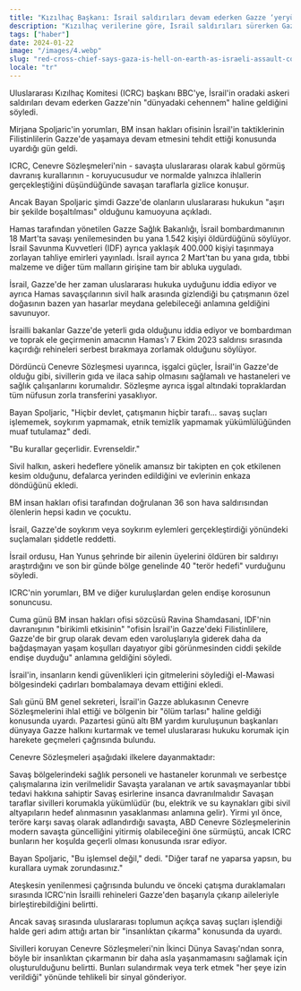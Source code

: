 ```yaml
---
title: "Kızılhaç Başkanı: İsrail saldırıları devam ederken Gazze ‘yeryüzünde cehennem’"
description: "Kızılhaç verilerine göre, İsrail saldırıları sürerken Gazze’deki insani kriz giderek şiddetleniyor."
tags: ["haber"]
date: 2024-01-22
image: "/images/4.webp"
slug: "red-cross-chief-says-gaza-is-hell-on-earth-as-israeli-assault-continues"
locale: "tr"
---
```


Uluslararası Kızılhaç Komitesi (ICRC) başkanı BBC'ye, İsrail'in oradaki askeri saldırıları devam ederken Gazze'nin "dünyadaki cehennem" haline geldiğini söyledi.

Mirjana Spoljaric'in yorumları, BM insan hakları ofisinin İsrail'in taktiklerinin Filistinlilerin Gazze'de yaşamaya devam etmesini tehdit ettiği konusunda uyardığı gün geldi.

ICRC, Cenevre Sözleşmeleri'nin - savaşta uluslararası olarak kabul görmüş davranış kurallarının - koruyucusudur ve normalde yalnızca ihlallerin gerçekleştiğini düşündüğünde savaşan taraflarla gizlice konuşur.

Ancak Bayan Spoljaric şimdi Gazze'de olanların uluslararası hukukun "aşırı bir şekilde boşaltılması" olduğunu kamuoyuna açıkladı.

Hamas tarafından yönetilen Gazze Sağlık Bakanlığı, İsrail bombardımanının 18 Mart'ta savaşı yenilemesinden bu yana 1.542 kişiyi öldürdüğünü söylüyor. İsrail Savunma Kuvvetleri (IDF) ayrıca yaklaşık 400.000 kişiyi taşınmaya zorlayan tahliye emirleri yayınladı. İsrail ayrıca 2 Mart'tan bu yana gıda, tıbbi malzeme ve diğer tüm malların girişine tam bir abluka uyguladı.

İsrail, Gazze'de her zaman uluslararası hukuka uyduğunu iddia ediyor ve ayrıca Hamas savaşçılarının sivil halk arasında gizlendiği bu çatışmanın özel doğasının bazen yan hasarlar meydana gelebileceği anlamına geldiğini savunuyor.

İsrailli bakanlar Gazze'de yeterli gıda olduğunu iddia ediyor ve bombardıman ve toprak ele geçirmenin amacının Hamas'ı 7 Ekim 2023 saldırısı sırasında kaçırdığı rehineleri serbest bırakmaya zorlamak olduğunu söylüyor.

Dördüncü Cenevre Sözleşmesi uyarınca, işgalci güçler, İsrail'in Gazze'de olduğu gibi, sivillerin gıda ve ilaca sahip olmasını sağlamalı ve hastaneleri ve sağlık çalışanlarını korumalıdır. Sözleşme ayrıca işgal altındaki topraklardan tüm nüfusun zorla transferini yasaklıyor.

Bayan Spoljaric, "Hiçbir devlet, çatışmanın hiçbir tarafı... savaş suçları işlememek, soykırım yapmamak, etnik temizlik yapmamak yükümlülüğünden muaf tutulamaz" dedi.

"Bu kurallar geçerlidir. Evrenseldir."

Sivil halkın, askeri hedeflere yönelik amansız bir takipten en çok etkilenen kesim olduğunu, defalarca yerinden edildiğini ve evlerinin enkaza döndüğünü ekledi.

BM insan hakları ofisi tarafından doğrulanan 36 son hava saldırısından ölenlerin hepsi kadın ve çocuktu.

İsrail, Gazze'de soykırım veya soykırım eylemleri gerçekleştirdiği yönündeki suçlamaları şiddetle reddetti.

İsrail ordusu, Han Yunus şehrinde bir ailenin üyelerini öldüren bir saldırıyı araştırdığını ve son bir günde bölge genelinde 40 "terör hedefi" vurduğunu söyledi.

ICRC'nin yorumları, BM ve diğer kuruluşlardan gelen endişe korosunun sonuncusu.

Cuma günü BM insan hakları ofisi sözcüsü Ravina Shamdasani, IDF'nin davranışının "birikimli etkisinin" "ofisin İsrail'in Gazze'deki Filistinlilere, Gazze'de bir grup olarak devam eden varoluşlarıyla giderek daha da bağdaşmayan yaşam koşulları dayatıyor gibi görünmesinden ciddi şekilde endişe duyduğu" anlamına geldiğini söyledi.

İsrail'in, insanların kendi güvenlikleri için gitmelerini söylediği el-Mawasi bölgesindeki çadırları bombalamaya devam ettiğini ekledi.

Salı günü BM genel sekreteri, İsrail'in Gazze ablukasının Cenevre Sözleşmelerini ihlal ettiği ve bölgenin bir "ölüm tarlası" haline geldiği konusunda uyardı. Pazartesi günü altı BM yardım kuruluşunun başkanları dünyaya Gazze halkını kurtarmak ve temel uluslararası hukuku korumak için harekete geçmeleri çağrısında bulundu.

Cenevre Sözleşmeleri aşağıdaki ilkelere dayanmaktadır:

Savaş bölgelerindeki sağlık personeli ve hastaneler korunmalı ve serbestçe çalışmalarına izin verilmelidir
Savaşta yaralanan ve artık savaşmayanlar tıbbi tedavi hakkına sahiptir
Savaş esirlerine insanca davranılmalıdır
Savaşan taraflar sivilleri korumakla yükümlüdür (bu, elektrik ve su kaynakları gibi sivil altyapıların hedef alınmasının yasaklanması anlamına gelir).
Yirmi yıl önce, teröre karşı savaş olarak adlandırdığı savaşta, ABD Cenevre Sözleşmelerinin modern savaşta güncelliğini yitirmiş olabileceğini öne sürmüştü, ancak ICRC bunların her koşulda geçerli olması konusunda ısrar ediyor.

Bayan Spoljaric, "Bu işlemsel değil," dedi. "Diğer taraf ne yaparsa yapsın, bu kurallara uymak zorundasınız."

Ateşkesin yenilenmesi çağrısında bulundu ve önceki çatışma duraklamaları sırasında ICRC'nin İsrailli rehineleri Gazze'den başarıyla çıkarıp aileleriyle birleştirebildiğini belirtti.

Ancak savaş sırasında uluslararası toplumun açıkça savaş suçları işlendiği halde geri adım attığı artan bir "insanlıktan çıkarma" konusunda da uyardı.

Sivilleri koruyan Cenevre Sözleşmeleri'nin İkinci Dünya Savaşı'ndan sonra, böyle bir insanlıktan çıkarmanın bir daha asla yaşanmamasını sağlamak için oluşturulduğunu belirtti. Bunları sulandırmak veya terk etmek "her şeye izin verildiği" yönünde tehlikeli bir sinyal gönderiyor.
